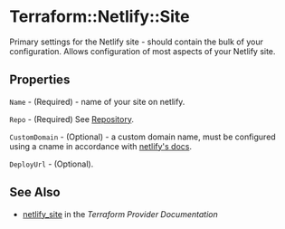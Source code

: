 # Terraform::Netlify::Site

Primary settings for the Netlify site - should contain the bulk of your configuration. Allows configuration of most aspects of your Netlify site.

## Properties

`Name` - (Required) - name of your site on netlify.

`Repo` - (Required) See [Repository](#repo).

`CustomDomain` - (Optional) - a custom domain name, must be configured using a cname in accordance with [netlify's docs](https://www.netlify.com/docs/custom-domains).

`DeployUrl` - (Optional).


## See Also

* [netlify_site](https://www.terraform.io/docs/providers/netlify/r/site.html) in the _Terraform Provider Documentation_